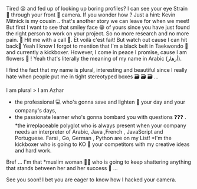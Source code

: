 Tired 😫 and fed up of looking up boring profiles? I can see your eye Strain 👀 through your front 📸 
 camera. 
If you wonder how ? Just a hint: Kevin Mitnick is my cousin .. that's another story we can leave for when we meet! 
But first I want to see that smiley face 😁 of yours since you have just found the right person to work on your project. So no more research and no more pain. 🥊 Hit me with a call 📱. Et voilà c'est fait! But watch out cause I can hit back🥊 Yeah I know I forgot to mention that I'm a black belt in Taekwondo 🥋 and currently a kickboxer. However, I come in peace I promise, cause I am flowers 🌸 ! Yeah that's literally the meaning of my name in Arabic (أزهار).

I find the fact that my name is plural, interesting and beautiful since I really hate when people put me in tight stereotyped boxes 🗃️ 🗃️ 🗃️ …

I am plural > I am Azhar
* the professional 💻 who's gonna save and lighten 🌟 your day and your company's days,
* the passionate learner who's gonna bombard you with questions ❓❓❓ .
*the irreplaceable polyglot who is always present when your company needs an interpreter of Arabic, Java ,French , JavaScript and Portuguese.
Farsi , Go, German , Python are on my List!
*I'm the kickboxer who is going to KO 🥊 your competitors with my creative ideas and hard work. 

Bref … I'm that *muslim woman 🧕🏼 who is going to keep shattering anything that stands between her and her success 💪 …

 See you soon! I bet you are eager to know how I hacked your camera.
 
 
 

